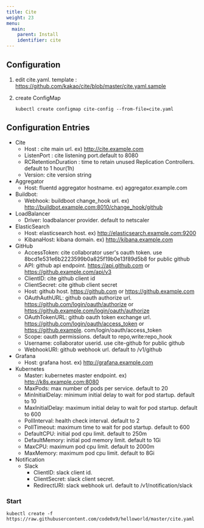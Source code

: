 ```yaml
---
title: Cite
weight: 23
menu:
  main:
    parent: Install
    identifier: cite
---
```

## Configuration

1. edit cite.yaml. template : https://github.com/kakao/cite/blob/master/cite.yaml.sample
1. create ConfigMap

    ```
    kubectl create configmap cite-config --from-file=cite.yaml
    ```

## Configuration Entries
* Cite
  * Host : cite main url. ex) http://cite.example.com
  * ListenPort : cite listening port.default to 8080
  * RCRetentionDuration : time to retain unused Replication Controllers. default to 1 hour(1h)
  * Version: cite version string
* Aggregator
  * Host: fluentd aggregator hostname. ex) aggregator.example.com 
* Buildbot:
  * Webhook: buildboot change_hook url. ex) http://buildbot.example.com:8010/change_hook/github
* LoadBalancer
  * Driver: loadbalancer provider. default to netscaler
* ElasticSearch
  * Host: elasticsearch host. ex) http://elasticsearch.example.com:9200
  * KibanaHost: kibana domain. ex) http://kibana.example.com
* GitHub
  * AccessToken: cite collaborator user's oauth token. use 8bcd1e531e6b2223599b0a825f19b0e13f89d5b8 for public github 
  * API: github api endpoint. https://api.github.com or https://github.example.com/api/v3
  * ClientID: cite github client id
  * ClientSecret: cite github client secret
  * Host: github host. https://github.com or https://github.example.com
  * OAuthAuthURL: github oauth authorize url. https://github.com/login/oauth/authorize or https://github.example.com/login/oauth/authorize 
  * OAuthTokenURL: github oauth token exchange url. https://github.com/login/oauth/access_token or https://github.example. com/login/oauth/access_token
  * Scope: oauth permissions. default to repo,write:repo_hook
  * Username: collaborator userid. use cite-github for public github
  * WebhookURI: github webhook url. default to /v1/github
* Grafana
  * Host: grafana host. ex) http://grafana.example.com
* Kubernetes
  * Master: kubernetes master endpoint. ex) http://k8s.example.com:8080
  * MaxPods: max number of pods per service. default to 20
  * MinInitialDelay: minimum initial delay to wait for pod startup. default to 10
  * MaxInitialDelay: maximum initial delay to wait for pod startup. default to 600
  * PollInterval: health check interval. default to 2
  * PollTimeout: maximum time to wait for pod startup. default to 600
  * DefaultCPU: initial pod cpu limit. default to 250m
  * DefaultMemory: initial pod memory limit. default to 1Gi
  * MaxCPU: maximum pod cpu limit. default to 2000m
  * MaxMemory: maximum pod cpu limit. default to 8Gi
* Notification
  * Slack
    * ClientID: slack client id.
    * ClientSecret: slack client secret.
    * RedirectURI: slack webhook url. default to /v1/notification/slack

### Start
```
kubectl create -f https://raw.githubusercontent.com/code0x9/helloworld/master/cite.yaml
```
